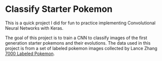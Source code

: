 # Classify Starter Pokemon

This is a quick project I did for fun to practice implementing Convolutional Neural Networks with Keras.  
  
The goal of this project is to train a CNN to classify images of the first generation starter pokemons and their evolutions. The data used in this project is from a set of labeled pokemon images collected by Lance Zhang [7000 Labeled Pokemon](https://www.kaggle.com/lantian773030/pokemonclassification). 
 
